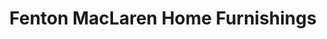 ---
title: "Fenton MacLaren Home Furnishings"
url: /berkeley/fenton-maclaren-home-furnishings/
shop: furniture
---